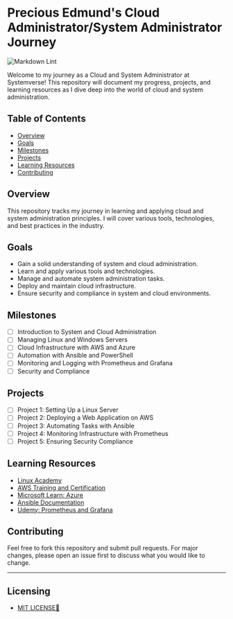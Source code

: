 # Precious Edmund's Cloud Administrator/System Administrator Journey

![Markdown Lint](https://github.com/PreciousEddy/PreciousEdmund-Cloud-SysAdmin-Journey/actions/workflows/markdown-lint.yml/badge.svg)

Welcome to my journey as a Cloud and System Administrator at Systemverse! This repository will document my progress, projects, and learning resources as I dive deep into the world of cloud and system administration.

## Table of Contents

- [Overview](#overview)
- [Goals](#goals)
- [Milestones](#milestones)
- [Projects](#projects)
- [Learning Resources](#learning-resources)
- [Contributing](#contributing)

## Overview

This repository tracks my journey in learning and applying cloud and system administration principles. I will cover various tools, technologies, and best practices in the industry.

## Goals

- Gain a solid understanding of system and cloud administration.
- Learn and apply various tools and technologies.
- Manage and automate system administration tasks.
- Deploy and maintain cloud infrastructure.
- Ensure security and compliance in system and cloud environments.

## Milestones

- [ ] Introduction to System and Cloud Administration
- [ ] Managing Linux and Windows Servers
- [ ] Cloud Infrastructure with AWS and Azure
- [ ] Automation with Ansible and PowerShell
- [ ] Monitoring and Logging with Prometheus and Grafana
- [ ] Security and Compliance

## Projects

- [ ] Project 1: Setting Up a Linux Server
- [ ] Project 2: Deploying a Web Application on AWS
- [ ] Project 3: Automating Tasks with Ansible
- [ ] Project 4: Monitoring Infrastructure with Prometheus
- [ ] Project 5: Ensuring Security Compliance

## Learning Resources

- [Linux Academy](https://linuxacademy.com/)
- [AWS Training and Certification](https://aws.amazon.com/training/)
- [Microsoft Learn: Azure](https://docs.microsoft.com/en-us/learn/azure/)
- [Ansible Documentation](https://docs.ansible.com/)
- [Udemy: Prometheus and Grafana](https://www.udemy.com/course/prometheus-and-grafana/)

## Contributing

Feel free to fork this repository and submit pull requests. For major changes, please open an issue first to discuss what you would like to change.

--------
## Licensing

- [MIT LICENSE🔑](https://github.com/PreciousEddy/PreciousEdmund-Cloud-SysAdmin-Journey/blob/8f19751c17b0719fa268d9e94cddeddf6d81b5bc/LICENSE)
